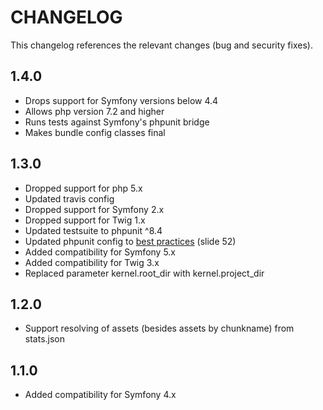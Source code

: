CHANGELOG
===================

This changelog references the relevant changes (bug and security fixes).

1.4.0
---

* Drops support for Symfony versions below 4.4
* Allows php version 7.2 and higher
* Runs tests against Symfony's phpunit bridge
* Makes bundle config classes final

1.3.0
-----

  * Dropped support for php 5.x
  * Updated travis config
  * Dropped support for Symfony 2.x
  * Dropped support for Twig 1.x
  * Updated testsuite to phpunit ^8.4 
  * Updated phpunit config to [best practices](https://thephp.cc/dates/2019/11/symfonycon/phpunit-best-practices) (slide 52)
  * Added compatibility for Symfony 5.x
  * Added compatibility for Twig 3.x
  * Replaced parameter kernel.root_dir with kernel.project_dir

1.2.0
-----

  * Support resolving of assets (besides assets by chunkname) from stats.json

1.1.0
-----

  * Added compatibility for Symfony 4.x
